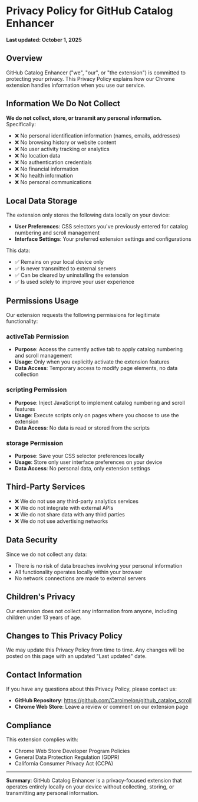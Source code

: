 # Privacy Policy for GitHub Catalog Enhancer

**Last updated: October 1, 2025**

## Overview

GitHub Catalog Enhancer ("we", "our", or "the extension") is committed to protecting your privacy. This Privacy Policy explains how our Chrome extension handles information when you use our service.

## Information We Do Not Collect

**We do not collect, store, or transmit any personal information.** Specifically:

- ❌ No personal identification information (names, emails, addresses)
- ❌ No browsing history or website content
- ❌ No user activity tracking or analytics
- ❌ No location data
- ❌ No authentication credentials
- ❌ No financial information
- ❌ No health information
- ❌ No personal communications

## Local Data Storage

The extension only stores the following data locally on your device:

- **User Preferences**: CSS selectors you've previously entered for catalog numbering and scroll management
- **Interface Settings**: Your preferred extension settings and configurations

This data:
- ✅ Remains on your local device only
- ✅ Is never transmitted to external servers
- ✅ Can be cleared by uninstalling the extension
- ✅ Is used solely to improve your user experience

## Permissions Usage

Our extension requests the following permissions for legitimate functionality:

### activeTab Permission
- **Purpose**: Access the currently active tab to apply catalog numbering and scroll management
- **Usage**: Only when you explicitly activate the extension features
- **Data Access**: Temporary access to modify page elements, no data collection

### scripting Permission  
- **Purpose**: Inject JavaScript to implement catalog numbering and scroll features
- **Usage**: Execute scripts only on pages where you choose to use the extension
- **Data Access**: No data is read or stored from the scripts

### storage Permission
- **Purpose**: Save your CSS selector preferences locally
- **Usage**: Store only user interface preferences on your device
- **Data Access**: No personal data, only extension settings

## Third-Party Services

- ❌ We do not use any third-party analytics services
- ❌ We do not integrate with external APIs
- ❌ We do not share data with any third parties
- ❌ We do not use advertising networks

## Data Security

Since we do not collect any data:
- There is no risk of data breaches involving your personal information
- All functionality operates locally within your browser
- No network connections are made to external servers

## Children's Privacy

Our extension does not collect any information from anyone, including children under 13 years of age.

## Changes to This Privacy Policy

We may update this Privacy Policy from time to time. Any changes will be posted on this page with an updated "Last updated" date.

## Contact Information

If you have any questions about this Privacy Policy, please contact us:

- **GitHub Repository**: https://github.com/Carolmelon/github_catalog_scroll
- **Chrome Web Store**: Leave a review or comment on our extension page

## Compliance

This extension complies with:
- Chrome Web Store Developer Program Policies
- General Data Protection Regulation (GDPR)
- California Consumer Privacy Act (CCPA)

---

**Summary**: GitHub Catalog Enhancer is a privacy-focused extension that operates entirely locally on your device without collecting, storing, or transmitting any personal information.
